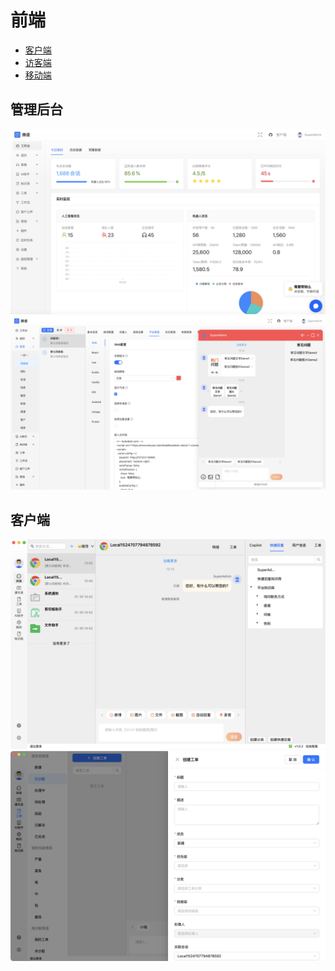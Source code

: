 <!--
 * @Author: jackning 270580156@qq.com
 * @Date: 2025-01-03 11:35:32
 * @LastEditors: jackning 270580156@qq.com
 * @LastEditTime: 2025-02-04 14:42:18
 * @Description: bytedesk.com https://github.com/Bytedesk/bytedesk
 *   Please be aware of the BSL license restrictions before installing Bytedesk IM – 
 *  selling, reselling, or hosting Bytedesk IM as a service is a breach of the terms and automatically terminates your rights under the license. 
 *  仅支持企业内部员工自用，严禁私自用于销售、二次销售或者部署SaaS方式销售 
 *  Business Source License 1.1: https://github.com/Bytedesk/bytedesk/blob/main/LICENSE 
 *  contact: 270580156@qq.com 
 *  联系：270580156@qq.com
 * Copyright (c) 2025 by bytedesk.com, All Rights Reserved. 
-->
# 前端

- [客户端](https://github.com/Bytedesk/bytedesk-desktop)
- [访客端](https://github.com/Bytedesk/bytedesk-web)
- [移动端](https://github.com/Bytedesk/bytedesk-mobile)

## 管理后台

![statistics](../images/admin/statistics_zh.png)
![chat](../images/admin/chat_zh.png)

## 客户端

![chat](../images/desktop/chat_zh.png)
![ticket](../images/desktop/ticket_zh.png)
